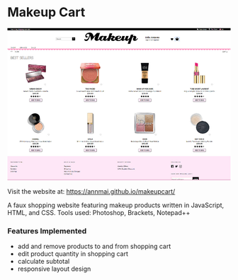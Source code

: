 # Makeup Cart
![alt text](https://github.com/annmai/javascript_makeupcart/blob/master/makeup_cart.jpg)

Visit the website at: https://annmai.github.io/makeupcart/

A faux shopping website featuring makeup products written in JavaScript, HTML, and CSS. 
Tools used: Photoshop, Brackets, Notepad++

### Features Implemented
- add and remove products to and from shopping cart
- edit product quantity in shopping cart
- calculate subtotal
- responsive layout design
